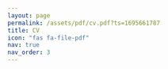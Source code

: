 ```yaml
---
layout: page
permalink: /assets/pdf/cv.pdf?ts=1695661787
title: CV
icon: "fas fa-file-pdf"
nav: true
nav_order: 3
---
```

